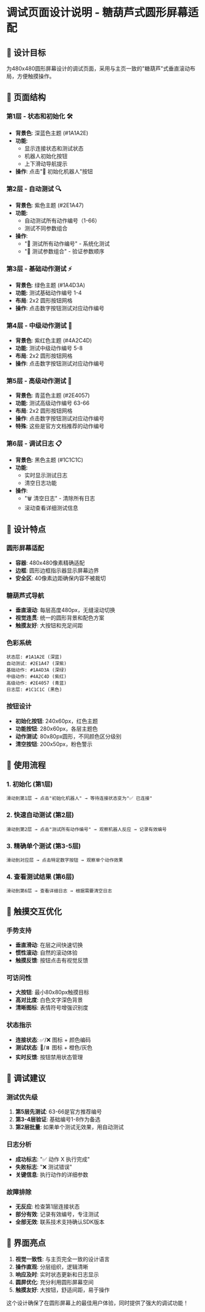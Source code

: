 # 调试页面设计说明 - 糖葫芦式圆形屏幕适配

## 🎯 设计目标

为480x480圆形屏幕设计的调试页面，采用与主页一致的"糖葫芦"式垂直滚动布局，方便触摸操作。

## 🍡 页面结构

### 第1层 - 状态和初始化 🛠️
- **背景色**: 深蓝色主题 (#1A1A2E)
- **功能**: 
  - 显示连接状态和测试状态
  - 机器人初始化按钮
  - 上下滑动导航提示
- **操作**: 点击"🔄 初始化机器人"按钮

### 第2层 - 自动测试 🔍  
- **背景色**: 紫色主题 (#2E1A47)
- **功能**:
  - 自动测试所有动作编号（1-66）
  - 测试不同参数组合
- **操作**: 
  - "🧪 测试所有动作编号" - 系统化测试
  - "🔧 测试参数组合" - 验证参数顺序

### 第3层 - 基础动作测试 ⚡
- **背景色**: 绿色主题 (#1A4D3A) 
- **功能**: 测试基础动作编号 1-4
- **布局**: 2x2 圆形按钮网格
- **操作**: 点击数字按钮测试对应动作编号

### 第4层 - 中级动作测试 🎯
- **背景色**: 紫红色主题 (#4A2C4D)
- **功能**: 测试中级动作编号 5-8
- **布局**: 2x2 圆形按钮网格
- **操作**: 点击数字按钮测试对应动作编号

### 第5层 - 高级动作测试 🚀
- **背景色**: 青蓝色主题 (#2E4057)
- **功能**: 测试高级动作编号 63-66
- **布局**: 2x2 圆形按钮网格
- **操作**: 点击数字按钮测试对应动作编号
- **特殊**: 这些是官方文档推荐的动作编号

### 第6层 - 调试日志 📋
- **背景色**: 黑色主题 (#1C1C1C)
- **功能**: 
  - 实时显示测试日志
  - 清空日志功能
- **操作**: 
  - "🗑️ 清空日志" - 清除所有日志
  - 滚动查看详细测试信息

## 🎨 设计特点

### 圆形屏幕适配
- **容器**: 480x480像素精确适配
- **边框**: 圆形边框指示器显示屏幕边界
- **安全区**: 40像素边距确保内容不被裁切

### 糖葫芦式导航
- **垂直滚动**: 每层高度480px，无缝滚动切换
- **视觉连贯**: 统一的圆形背景和配色方案
- **触摸友好**: 大按钮和充足间距

### 色彩系统
```
状态层: #1A1A2E (深蓝)
自动测试: #2E1A47 (深紫)  
基础动作: #1A4D3A (深绿)
中级动作: #4A2C4D (紫红)
高级动作: #2E4057 (青蓝)
日志层: #1C1C1C (黑色)
```

### 按钮设计
- **初始化按钮**: 240x60px，红色主题
- **功能按钮**: 280x60px，各层主题色
- **动作测试**: 80x80px圆形，不同颜色区分级别
- **清空按钮**: 200x50px，粉色警示

## 🧪 使用流程

### 1. 初始化 (第1层)
```
滑动到第1层 → 点击"初始化机器人" → 等待连接状态变为"✅ 已连接"
```

### 2. 快速自动测试 (第2层)
```
滑动到第2层 → 点击"测试所有动作编号" → 观察机器人反应 → 记录有效编号
```

### 3. 精确单个测试 (第3-5层)
```
滑动到对应层 → 点击特定数字按钮 → 观察单个动作效果
```

### 4. 查看测试结果 (第6层)
```
滑动到第6层 → 查看详细日志 → 根据需要清空日志
```

## 📱 触摸交互优化

### 手势支持
- **垂直滑动**: 在层之间快速切换
- **惯性滚动**: 自然的滚动体验
- **触摸反馈**: 按钮点击有视觉反馈

### 可访问性
- **大按钮**: 最小80x80px触摸目标
- **高对比度**: 白色文字深色背景
- **清晰图标**: 表情符号增强识别度

### 状态指示
- **连接状态**: ✅/❌ 图标 + 颜色编码
- **测试状态**: 🧪/⏸️ 图标 + 橙色/灰色
- **实时反馈**: 按钮禁用状态管理

## 🔧 调试建议

### 测试优先级
1. **第5层先测试**: 63-66是官方推荐编号
2. **第3-4层验证**: 基础编号1-8作为备选
3. **第2层批量**: 如果单个测试无效果，用自动测试

### 日志分析
- **成功标志**: "✅ 动作 X 执行完成"
- **失败标志**: "❌ 测试错误"
- **关键信息**: 执行动作的详细参数

### 故障排除
- **无反应**: 检查第1层连接状态
- **部分有效**: 记录有效编号，专注测试
- **全部无效**: 联系技术支持确认SDK版本

## 🎊 界面亮点

1. **视觉一致性**: 与主页完全一致的设计语言
2. **操作直观**: 分层组织，逻辑清晰
3. **响应及时**: 实时状态更新和日志显示
4. **圆屏优化**: 充分利用圆形屏幕空间
5. **触摸友好**: 大按钮，舒适间距，易于操作

这个设计确保了在圆形屏幕上的最佳用户体验，同时提供了强大的调试功能！
